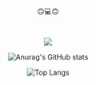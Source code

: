 

<!--
**zxcv00/zxcv00** is a ✨ _special_ ✨ repository because its `README.md` (this file) appears on your GitHub profile.

Here are some ideas to get you started:

- 🔭 I’m currently working on ...
- 🌱 I’m currently learning ...
- 👯 I’m looking to collaborate on ...
- 🤔 I’m looking for help with ...
- 💬 Ask me about ...
- 📫 How to reach me: ...
- 😄 Pronouns: ...
- ⚡ Fun fact: ...
-->

<div align=center>
 🙃💻🙃
 
 #
  
<img src="https://capsule-render.vercel.app/api?type=transparent&color=D0D3D4&height=250&section=header&text=dldmsry%20&fontSize=90&fontColor=000000&animation=fadeIn"/>




 ![Anurag's GitHub stats](https://github-readme-stats.vercel.app/api?username=zxcv00&show_icons=true&theme=graywhite) 


  ![Top Langs](https://github-readme-stats.vercel.app/api/top-langs/?username=zxcv00&layout=compact&theme=graywhite&langs_count=6)
  
 
  

</div>



